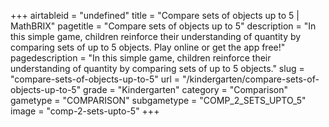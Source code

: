 +++
airtableid = "undefined"
title = "Compare sets of objects up to 5 | MathBRIX"
pagetitle = "Compare sets of objects up to 5"
description = "In this simple game, children reinforce their understanding of quantity by comparing sets of up to 5 objects. Play online or get the app free!"
pagedescription = "In this simple game, children reinforce their understanding of quantity by comparing sets of up to 5 objects."
slug = "compare-sets-of-objects-up-to-5"
url = "/kindergarten/compare-sets-of-objects-up-to-5"
grade = "Kindergarten"
category = "Comparison"
gametype = "COMPARISON"
subgametype = "COMP_2_SETS_UPTO_5"
image = "comp-2-sets-upto-5"
+++